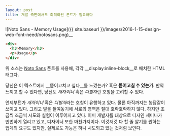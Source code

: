 ```yaml
---
layout: post
title: 개발 측면에서도 최적화된 폰트가 필요하다
---
```


![Noto Sans - Memory Usage]({{ site.baseurl }}/images/2016-1-15-design-web-font-need/notosans.png)__

```html
<div>
  <h3>Memory</h3>
  <p>Usage</p>
</div>
```

위 소스는 [Noto Sans](https://www.google.com/get/noto/#sans-lgc) 폰트를 사용해, 각각 __display:inline-block__로 배치한 HTML태그다.

당신은 이 텍스트에서 __뜯어고치고 싶다__를 느꼈는가? 혹은 __뜯어고칠 수 있는가__.
만약 느끼고 할 수 있다면, 당신도 *개자이너* 혹은 *디발자*란 호칭을 고려할 수 있다.

언제부턴가 *개자이너* 혹은 *디발자*라는 호칭이 유행하고 있다. 물론 아직까지는 농담같이 쓰이고 있다. 그리고 발을 들여놓기에 서로의 영역은 절대 호락호락하지 않다. 하지만 조금씩 조금씩 시도와 실험이 이루어지고 있다. 이미 개발자를 대상으로 디자인 세미나가 빈번하게 열리고 있고, 디자이너 또한 마찬가지이다. 이것저것 다 할 줄 알기를 원하는 업계의 요구도 있지만, 실제로도 가능은 하니 시도되고 있는 것처럼 보인다.